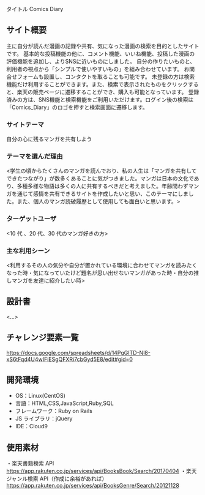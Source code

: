 タイトル
Comics Diary

## サイト概要

主に自分が読んだ漫画の記録や共有、気になった漫画の検索を目的としたサイトです。
基本的な投稿機能の他に、コメント機能、いいね機能、投稿した漫画の評価機能を追加し、よりSNSに近いものにしました。
自分の作りたいものと、利用者の視点から「シンプルで使いやすいもの」を組み合わせています。
お問合せフォームも設置し、コンタクトを取ることも可能です。
未登録の方は検索機能だけ利用することができます。また、検索で表示されたものをクリックすると、楽天の販売ページに遷移することができ、購入も可能となっています。
登録済みの方は、SNS機能と検索機能をご利用いただけます。ログイン後の検索は「Comics_Diary」のロゴを押すと検索画面に遷移します。


### サイトテーマ

自分の心に残るマンガを共有しよう

### テーマを選んだ理由

<学生の頃からたくさんのマンガを読んでおり、私の人生は「マンガを共有してできたつながり」が数多くあることに気がつきました。マンガは日本の文化であり、多種多様な物語は多くの人に共有するべきだと考えました。年齢問わずマンガを通じて感情を共有できるサイトを作成したいと思い、このテーマにしました。また、個人のマンガ読破履歴として使用しても面白いと思います。>

### ターゲットユーザ

<10 代 、20 代、30 代のマンガ好きの方>

### 主な利用シーン

<利用するその人の気分や自分が置かれている環境に合わせてマンガを読みたくなった時・気になっていたけど題名が思い出せないマンガがあった時・自分の推しマンガを友達に紹介したい時>

## 設計書

<...>

## チャレンジ要素一覧

<https://docs.google.com/spreadsheets/d/14PgGITD-Nl8-xS6tFqd4U4wIFiESgQFXRi7cbGyd5E8/edit#gid=0>

## 開発環境

- OS：Linux(CentOS)
- 言語：HTML,CSS,JavaScript,Ruby,SQL
- フレームワーク：Ruby on Rails
- JS ライブラリ：jQuery
- IDE：Cloud9

## 使用素材

・楽天書籍検索 API  
https://app.rakuten.co.jp/services/api/BooksBook/Search/20170404
・楽天ジャンル検索 API（作成に余裕があれば）
https://app.rakuten.co.jp/services/api/BooksGenre/Search/20121128
